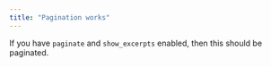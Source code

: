 ```yaml
---
title: "Pagination works"
---
```

If you have `paginate` and `show_excerpts` enabled, then this should be paginated.
